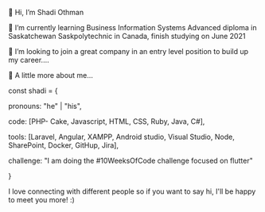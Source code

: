 👋 Hi, I’m Shadi Othman

🌱 I’m currently learning Business Information Systems Advanced diploma in Saskatchewan Saskpolytechnic in Canada, finish studying on June 2021

💞️ I’m looking to join a great company in an entry level position to build up my career....

👀  A little more about me...

const shadi = {

  pronouns: "he" | "his",
  
  code: [PHP- Cake, Javascript, HTML, CSS, Ruby, Java, C#],
  
  tools: [Laravel, Angular, XAMPP, Android studio, Visual Studio, Node, SharePoint, Docker, GitHup, Jira],
  
  challenge: "I am doing the #10WeeksOfCode challenge focused on flutter"
  
}

 I love connecting with different people so if you want to say hi, I'll be happy to meet you more! :)



<!---
ShadiOthm/ShadiOthm is a ✨ special ✨ repository because its `README.md` (this file) appears on your GitHub profile.
You can click the Preview link to take a look at your changes.
--->
